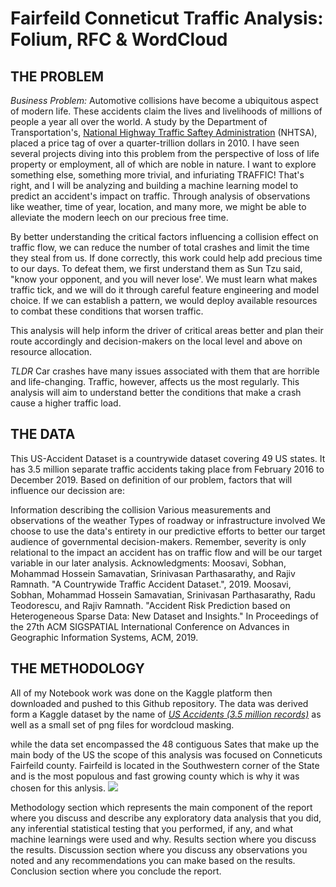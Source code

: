 # Fairfeild Conneticut Traffic Analysis: Folium, RFC & WordCloud
## THE PROBLEM 
*Business Problem:*
   Automotive collisions have become a ubiquitous aspect of modern life. These accidents claim the lives and livelihoods of millions of people a year all over the world.  A study by the Department of Transportation's, [National Highway Traffic Saftey Administration](https://crashstats.nhtsa.dot.gov/Api/Public/ViewPublication/812013) (NHTSA), placed a price tag of over a quarter-trillion dollars in 2010.  I have seen several projects diving into this problem from the perspective of loss of life property or employment, all of which are noble in nature. I want to explore something else, something more trivial, and infuriating TRAFFIC! That's right, and I will be analyzing and building a machine learning model to predict an accident's impact on traffic. Through analysis of observations like weather, time of year, location, and many more, we might be able to alleviate the modern leech on our precious free time.
   
   By better understanding the critical factors influencing a collision effect on traffic flow, we can reduce the number of total crashes and limit the time they steal from us. If done correctly, this work could help add precious time to our days.  To defeat them, we first understand them as Sun Tzu said, "know your opponent, and you will never lose'. We must learn what makes traffic tick, and we will do it through careful feature engineering and model choice. If we can establish a pattern,  we would deploy available resources to combat these conditions that worsen traffic. 

This analysis will help inform the driver of critical areas better and plan their route accordingly and decision-makers on the local level and above on resource allocation. 
   
   *TLDR* Car crashes have many issues associated with them that are horrible and life-changing. Traffic, however, affects us the most regularly. This analysis will aim to understand better the conditions that make a crash cause a higher traffic load.
   
   
## THE DATA
This US-Accident Dataset is a countrywide dataset covering 49 US states. It has 3.5 million separate traffic accidents taking place from February 2016 to December 2019. Based on definition of our problem, factors that will influence our decission are:

Information describing the collision
Various measurements and observations of the weather
Types of roadway or infrastructure involved We choose to use the data's entirety in our predictive efforts to better our target audience of governmental decision-makers. Remember, severity is only relational to the impact an accident has on traffic flow and will be our target variable in our later analysis.
Acknowledgments:
Moosavi, Sobhan, Mohammad Hossein Samavatian, Srinivasan Parthasarathy, and Rajiv Ramnath. "A Countrywide Traffic Accident Dataset.", 2019. Moosavi, Sobhan, Mohammad Hossein Samavatian, Srinivasan Parthasarathy, Radu Teodorescu, and Rajiv Ramnath. "Accident Risk Prediction based on Heterogeneous Sparse Data: New Dataset and Insights." In Proceedings of the 27th ACM SIGSPATIAL International Conference on Advances in Geographic Information Systems, ACM, 2019.

## THE METHODOLOGY
All of my Notebook work was done on the Kaggle platform then downloaded and pushed to this Github repository. The data was derived form a Kaggle dataset by the name of [*US Accidents (3.5 million records)*](https://www.kaggle.com/sobhanmoosavi/us-accidents) as well as a small set of png files for wordcloud masking. 

while the data set encompassed the 48 contiguous Sates that make up the main body of the US the scope of this analysis was focused on Conneticuts Fairfeild county. Fairfeild is located in the Southwestern corner of the State and is the most populous and fast growing county which is why it was chosen for this anlysis. ![](https://en.wikipedia.org/wiki/Fairfield_County,_Connecticut#/media/File:Map_of_Connecticut_highlighting_Fairfield_County.svg)


Methodology section which represents the main component of the report where you discuss and describe any exploratory data analysis that you did, any inferential statistical testing that you performed, if any, and what machine learnings were used and why.
Results section where you discuss the results.
Discussion section where you discuss any observations you noted and any recommendations you can make based on the results.
Conclusion section where you conclude the report.
